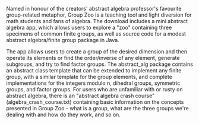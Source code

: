 Named in honour of the creators' abstract algebra professor's favourite group-related metaphor, Group Zoo is a teaching tool and light diversion for math students and fans of algebra.  The download includes a mini abstract algebra app, which allows users to explore a "zoo" containing three specimens of common finite groups, as well as source code for a modest abstract algebra/finite group package in Java.

The app allows users to create a group of the desired dimension and then operate its elements or find the order/inverse of any element, generate subgroups, and try to find factor groups.  The abstract_alg package contains an abstract class template that can be extended to implement any finite group, with a similar template for the group elements, and complete implementations for the integers modulo n, dihedral groups, symmetric groups, and factor groups.  For users who are unfamiliar with or rusty on abstract algebra, there is an "abstract algebra crash course" (algebra_crash_course.txt) containing basic information on the concepts presented in Group Zoo - what is a group, what are the three groups we're dealing with and how do they work, and so on.